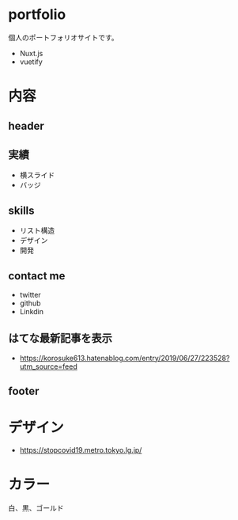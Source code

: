 # portfolio
個人のポートフォリオサイトです。
- Nuxt.js
- vuetify

# 内容
## header
## 実績
- 横スライド
- バッジ

## skills
- リスト構造
- デザイン
- 開発

## contact me
- twitter
- github
- Linkdin

## はてな最新記事を表示
- https://korosuke613.hatenablog.com/entry/2019/06/27/223528?utm_source=feed

## footer

# デザイン
- https://stopcovid19.metro.tokyo.lg.jp/

# カラー
白、黒、ゴールド
